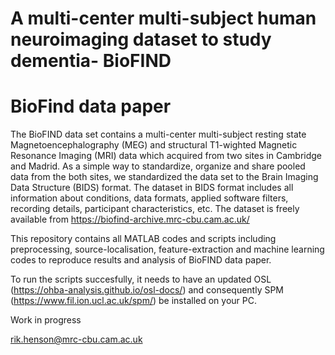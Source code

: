 # A multi-center multi-subject human neuroimaging dataset to study dementia- BioFIND
# BioFind data paper

The BioFIND data set contains a multi-center multi-subject resting state Magnetoencephalography (MEG)
and structural T1-wighted Magnetic Resonance Imaging (MRI) data which acquired from two sites in Cambridge and Madrid.
As a simple way to standardize, organize and share pooled data from the both sites,
we standardized the data set to the Brain Imaging Data Structure (BIDS) format.
The dataset in BIDS format includes all information about conditions, data formats,
applied software filters, recording details, participant characteristics, etc.
The dataset is freely available from https://biofind-archive.mrc-cbu.cam.ac.uk/

This repository contains all MATLAB codes and scripts including preprocessing, source-localisation, feature-extraction and machine learning codes 
to reproduce results and analysis of BioFIND data paper.

To run the scripts succesfully, it needs to have an updated OSL (https://ohba-analysis.github.io/osl-docs/) and
consequently SPM (https://www.fil.ion.ucl.ac.uk/spm/) be installed on your PC.

Work in progress 

rik.henson@mrc-cbu.cam.ac.uk
